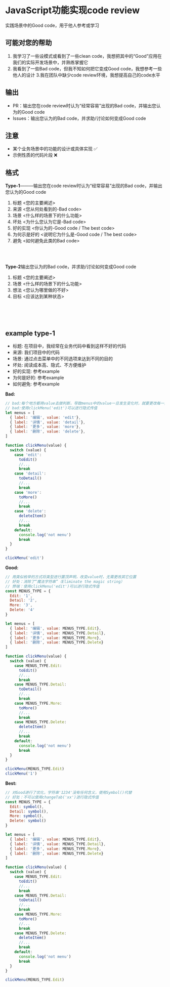 # JavaScript功能实现code review
实践场景中的Good code，用于他人参考或学习


## 可能对您的帮助
 1. 我学习了一些设模式或看到了一些clean code，我想把其中的“Good”应用在我们的实际开发场景中，并熟练掌握它
 2. 我看到了一些Bad code，但我不知如何把它变成Good code，我想参考一些他人的设计
3.我在团队中缺少code review环境，我想提高自己的code水平

## 输出
 * PR：输出您在code review时认为“经常容易”出现的Bad code，并输出您认为的Good code
 * Issues：输出您认为的Bad code，并求助/讨论如何变成Good code

## 注意
 * 某个业务场景中的功能的设计或具体实现 ✅
 * 示例性质的代码片段  ❌

## 格式
**Type-1**———输出您在code review时认为“经常容易”出现的Bad code，并输出您认为的Good code
  1. 标题 <您的主要阐述>
  2. 来源 <您从何处看到的-Bad code>
  3. 场景 <什么样的场景下的什么功能>
  4. 坏处 <为什么您认为它是-Bad code>
  5. 好的实现 <你认为的-Good code / The best code>
  6. 为何示是好的 <说明它为什么是-Good code / The best code>
  7. 避免 <如何避免此类的Bad code>
  

<br><br>

**Type-2**输出您认为的Bad code，并求助/讨论如何变成Good code
  1. 标题 <您的主要阐述>
  2. 场景 <什么样的场景下的什么功能>
  3. 想法 <您认为哪里做的不好>
  4. 目标 <应该达到某种状态>

<br><br><br>

## example type-1
  * 标题: 在项目中，我经常在业务代码中看到这样不好的代码
  * 来源: 我们项目中的代码
  * 场景: 通过点击菜单中的不同选项来达到不同的目的
  * 坏处: 阅读成本高、隐式、不方便维护
  * 好的实现: 参考example
  * 为何是好的: 参考example
  * 如何避免: 参考example

**Bad:**
```javascript
// bad:每个地方都用value去做判断，导致menus中的value一旦发生变化时，就要更改每一处
// bad:使用clickMenu('edit')可以进行隐式传值
let menus = [
  { label: '编辑', value: 'edit'},
  { label: '详情', value: 'detail'},
  { label: '更多', value: 'more'},
  { label: '删除', value: 'delete'},
]

function clickMenu(value) {
  switch (value) {
    case 'edit':
      toEdit()
      //...
      break
    case 'detail':
      toDetail()
      //...
      break
    case 'more':
      toMore()
      //...
      break
    case 'delete':
      deleteItem()
      //...
      break
    default:
      console.log('not menu')
      break
  }
}

clickMenu('edit')
```

**Good:**
```javascript
// 用类似枚举的方式将类型进行置顶声明，改变value时，无需更改其它位置
// 好处：消除了“魔法字符串”（Eliminate the magic string）
// 弊端：使用clickMenu('edit')可以进行隐式传值
const MENUS_TYPE = {
  Edit: '1',
  Detail: '2',
  More: '3',
  Delete: '4'
}

let menus = [
  { label: '编辑', value: MENUS_TYPE.Edit},
  { label: '详情', value: MENUS_TYPE.Detail},
  { label: '更多', value: MENUS_TYPE.More},
  { label: '删除', value: MENUS_TYPE.Delete}
]

function clickMenu(value) {
  switch (value) {
    case MENUS_TYPE.Edit:
      toEdit()
      //...
      break
    case MENUS_TYPE.Detail:
      toDetail()
      //...
      break
    case MENUS_TYPE.More:
      toMore()
      //...
      break
    case MENUS_TYPE.Delete:
      deleteItem()
      //...
      break
    default:
      console.log('not menu')
      break
  }
}

clickMenu(MENUS_TYPE.Edit)
clickMenu('1')

```

**Best:**
```javascript
// 对Good进行了优化，字符串'1234'没有任何含义，使用Symbol()代替
// 好处：不可以使用changeTab('xx')进行隐式传值
const MENUS_TYPE = {
  Edit: symbol(),
  Detail: symbol(),
  More: symbol(),
  Delete: symbol()
}

let menus = [
  { label: '编辑', value: MENUS_TYPE.Edit},
  { label: '详情', value: MENUS_TYPE.Detail},
  { label: '更多', value: MENUS_TYPE.More},
  { label: '删除', value: MENUS_TYPE.Delete}
]

function clickMenu(value) {
  switch (value) {
    case MENUS_TYPE.Edit:
      toEdit()
      //...
      break
    case MENUS_TYPE.Detail:
      toDetail()
      //...
      break
    case MENUS_TYPE.More:
      toMore()
      //...
      break
    case MENUS_TYPE.Delete:
      deleteItem()
      //...
      break
    default:
      console.log('not menu')
      break
  }
}

clickMenu(MENUS_TYPE.Edit)
```
